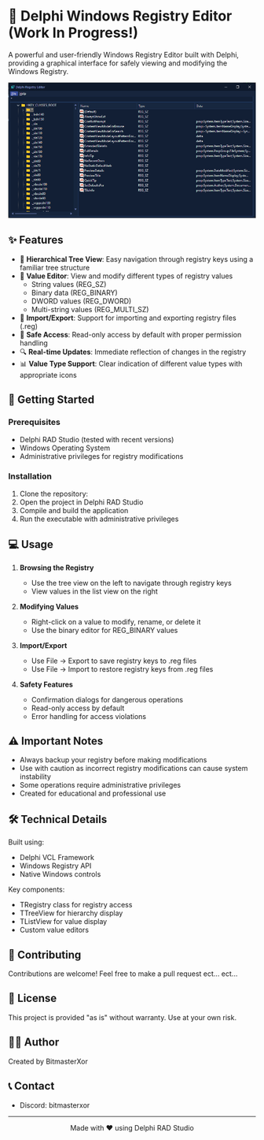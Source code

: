 # 🔧 Delphi Windows Registry Editor (Work In Progress!)

A powerful and user-friendly Windows Registry Editor built with Delphi, providing a graphical interface for safely viewing and modifying the Windows Registry.

![Registry Editor Screenshot](Preview.png)

## ✨ Features

- 🌳 **Hierarchical Tree View**: Easy navigation through registry keys using a familiar tree structure
- 📝 **Value Editor**: View and modify different types of registry values
  - String values (REG_SZ)
  - Binary data (REG_BINARY)
  - DWORD values (REG_DWORD)
  - Multi-string values (REG_MULTI_SZ)
- 💾 **Import/Export**: Support for importing and exporting registry files (.reg)
- 🔐 **Safe Access**: Read-only access by default with proper permission handling
- 🔍 **Real-time Updates**: Immediate reflection of changes in the registry
- 📊 **Value Type Support**: Clear indication of different value types with appropriate icons

## 🚀 Getting Started

### Prerequisites

- Delphi RAD Studio (tested with recent versions)
- Windows Operating System
- Administrative privileges for registry modifications

### Installation

1. Clone the repository:
2. Open the project in Delphi RAD Studio
3. Compile and build the application
4. Run the executable with administrative privileges

## 💻 Usage

1. **Browsing the Registry**
   - Use the tree view on the left to navigate through registry keys
   - View values in the list view on the right

2. **Modifying Values**
   - Right-click on a value to modify, rename, or delete it
   - Use the binary editor for REG_BINARY values

3. **Import/Export**
   - Use File -> Export to save registry keys to .reg files
   - Use File -> Import to restore registry keys from .reg files

4. **Safety Features**
   - Confirmation dialogs for dangerous operations
   - Read-only access by default
   - Error handling for access violations

## ⚠️ Important Notes

- Always backup your registry before making modifications
- Use with caution as incorrect registry modifications can cause system instability
- Some operations require administrative privileges
- Created for educational and professional use

## 🛠️ Technical Details

Built using:
- Delphi VCL Framework
- Windows Registry API
- Native Windows controls

Key components:
- TRegistry class for registry access
- TTreeView for hierarchy display
- TListView for value display
- Custom value editors

## 🤝 Contributing

Contributions are welcome! Feel free to make a pull request ect... ect...

## 📜 License

This project is provided "as is" without warranty. Use at your own risk.

## 👨‍💻 Author

Created by BitmasterXor

## 📞 Contact

- Discord: bitmasterxor

---
<p align="center">Made with ❤️ using Delphi RAD Studio</p>
